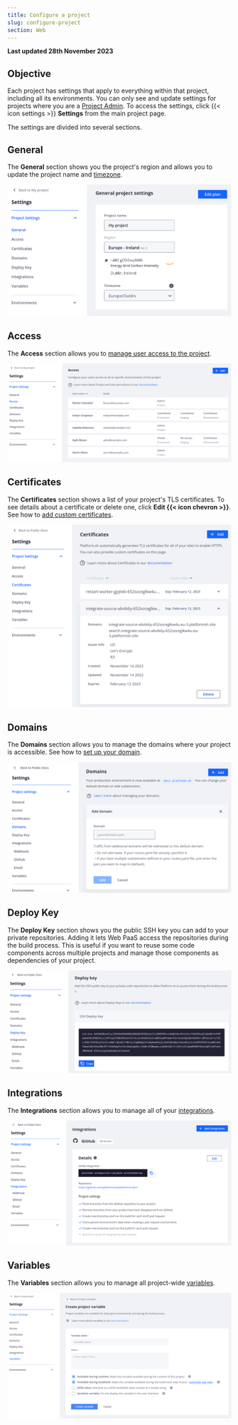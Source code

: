 ```yaml
---
title: Configure a project
slug: configure-project
section: Web
---
```


**Last updated 28th November 2023**



## Objective  

Each project has settings that apply to everything within that project, including all its environments.
You can only see and update settings for projects where you are a [Project Admin](../administration-users).
To access the settings, click {{< icon settings >}} **Settings** from the main project page.

The settings are divided into several sections.

## General

The **General** section shows you the project's region and allows you to update the project name and [timezone](../../projects/projects-change-project-timezone).


![configure project](images/settings-general.png "0.5")


## Access


The **Access** section allows you to [manage user access to the project](../administration-users).

![Project configure icon](images/settings-project-access.png "0.7")


## Certificates

The **Certificates** section shows a list of your project's TLS certificates.
To see details about a certificate or delete one, click **Edit {{< icon chevron >}}**.
See how to [add custom certificates](../../domains/domains-steps/tls).

![A list of certificates in a project](images/settings-certificates.png "0.7")

## Domains

The **Domains** section allows you to manage the domains where your project is accessible.
See how to [set up your domain](../../domains/domains-steps).

![project domain](images/settings-domains.png "0.7")

## Deploy Key

The **Deploy Key** section shows you the public SSH key you can add to your private repositories.
Adding it lets Web PaaS access the repositories during the build process.
This is useful if you want to reuse some code components across multiple projects and manage those components as dependencies of your project.

![Project deploy key](images/settings-deploy-key.png "0.7")

## Integrations

The **Integrations** section allows you to manage all of your [integrations](../../integrations).

![Integrations](images/settings-integrations.png "0.7")

## Variables

The **Variables** section allows you to manage all project-wide [variables](../../development/development-variables).

![Project variables](images/settings-variables-project.png "0.7")
